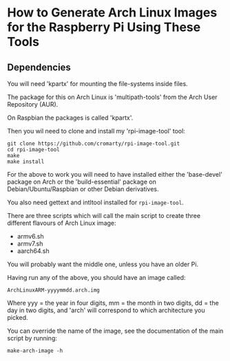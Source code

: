 
# How to Generate Arch Linux Images for the Raspberry Pi Using These Tools

## Dependencies

You will need 'kpartx' for mounting the file-systems inside files.

The package for this on Arch Linux is 'multipath-tools' from the Arch
User Repository (AUR).

On Raspbian the packages is called 'kpartx'.

Then you wil need to clone and install my 'rpi-image-tool' tool:


```
git clone https://github.com/cromarty/rpi-image-tool.git
cd rpi-image-tool
make
make install
```

For the above to work you will need to have installed either the
'base-devel' package on Arch or the 'build-essential' package on
Debian/Ubuntu/Raspbian or other Debian derivatives.

You also need gettext and intltool installed for `rpi-image-tool`.

There are three scripts which will call the main script to create
three different flavours of Arch Linux image:

* armv6.sh
* armv7.sh
* aarch64.sh

You will probably want the middle one, unless you have an older Pi.

Having run any of the above, you should have an image called:

```
ArchLinuxARM-yyyymmdd.arch.img
```

Where yyy = the year in four digits, mm = the month in two digits, dd
= the day in two digits, and 'arch' will correspond to which
architecture you picked.

You can override the name of the image, see the documentation of the
main script by running:

```
make-arch-image -h
```


		
